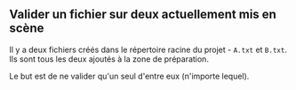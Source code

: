 ## Valider un fichier sur deux actuellement mis en scène

Il y a deux fichiers créés dans le répertoire racine du projet - `A.txt` et `B.txt`. 
Ils sont tous les deux ajoutés à la zone de préparation.

Le but est de ne valider qu'un seul d'entre eux (n'importe lequel).
